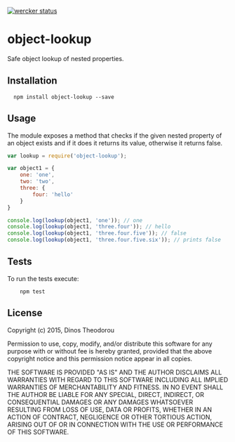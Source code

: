 [![wercker status](https://app.wercker.com/status/8e89a5f826d71ce848cce7c97116372f/s "wercker status")](https://app.wercker.com/project/bykey/8e89a5f826d71ce848cce7c97116372f)

# object-lookup
Safe object lookup of nested properties.

## Installation
```
  npm install object-lookup --save
```

## Usage

The module exposes a method that checks if the given nested property of an object exists and if it does it returns its value, otherwise it returns false.

```js
var lookup = require('object-lookup');

var object1 = {
    one: 'one',
    two: 'two',
    three: {
        four: 'hello'
    }
}

console.log(lookup(object1, 'one')); // one
console.log(lookup(object1, 'three.four')); // hello
console.log(lookup(object1, 'three.four.five')); // false
console.log(lookup(object1, 'three.four.five.six')); // prints false

```

## Tests
To run the tests execute:
```
    npm test
```

## License

Copyright (c) 2015, Dinos Theodorou

Permission to use, copy, modify, and/or distribute this software for any
purpose with or without fee is hereby granted, provided that the above
copyright notice and this permission notice appear in all copies.

THE SOFTWARE IS PROVIDED "AS IS" AND THE AUTHOR DISCLAIMS ALL WARRANTIES
WITH REGARD TO THIS SOFTWARE INCLUDING ALL IMPLIED WARRANTIES OF
MERCHANTABILITY AND FITNESS. IN NO EVENT SHALL THE AUTHOR BE LIABLE FOR
ANY SPECIAL, DIRECT, INDIRECT, OR CONSEQUENTIAL DAMAGES OR ANY DAMAGES
WHATSOEVER RESULTING FROM LOSS OF USE, DATA OR PROFITS, WHETHER IN AN
ACTION OF CONTRACT, NEGLIGENCE OR OTHER TORTIOUS ACTION, ARISING OUT OF
OR IN CONNECTION WITH THE USE OR PERFORMANCE OF THIS SOFTWARE.
